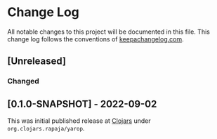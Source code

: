# Change Log
All notable changes to this project will be documented in this file. This change log follows the conventions of [keepachangelog.com](http://keepachangelog.com/).

## [Unreleased]
### Changed

## [0.1.0-SNAPSHOT] - 2022-09-02

This was initial published release at [Clojars](https://clojars.org/) 
under `org.clojars.rapaja/yarop`.
